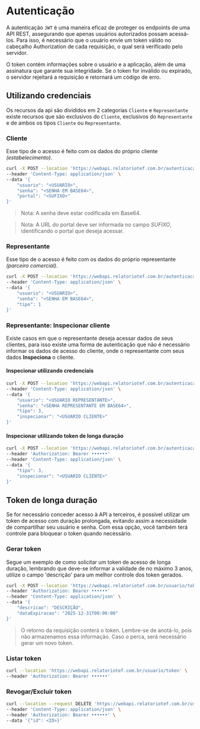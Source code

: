 # Autenticação

A autenticação `JWT` é uma maneira eficaz de proteger os endpoints de uma API
REST, assegurando que apenas usuários autorizados possam acessá-los. Para isso,
é necessário que o usuário envie um token válido no cabeçalho Authorization de
cada requisição, o qual será verificado pelo servidor.

O token contém informações sobre o usuário e a aplicação, além de uma assinatura
que garante sua integridade. Se o token for inválido ou expirado, o servidor
rejeitará a requisição e retornará um código de erro.

## Utilizando credenciais

Os recursos da api são divididos em 2 categorias `Cliente` e `Representante`
existe recursos que são exclusivos do `Cliente`, exclusivos do `Representante`
e de ambos os tipos `Cliente` ou `Representante`.

### Cliente

Esse tipo de o acesso é feito com os dados do próprio cliente *(estabelecimento)*.

```bash
curl -X POST --location 'https://webapi.relatoriotef.com.br/autenticacao' \
--header 'Content-Type: application/json' \
--data '{
    "usuario": "<USUARIO>",
    "senha": "<SENHA EM BASE64>",
    "portal": "<SUFIXO>"
}'
```

> Nota: A senha deve estar codificada em Base64.

> Nota: A URL do portal deve ser informada no campo *SUFIXO*, identificando o portal que deseja acessar.

### Representante

Esse tipo de o acesso é feito com os dados do próprio representante *(parceiro comercial)*.

```bash
curl -X POST --location 'https://webapi.relatoriotef.com.br/autenticacao' \
--header 'Content-Type: application/json' \
--data '{
    "usuario": "<USUARIO>",
    "senha": "<SENHA EM BASE64>",
    "tipo": 1
}'
```

### Representante: Inspecionar cliente

Existe casos em que o representante deseja acessar dados de seus clientes, para
isso existe uma forma de autenticação que não é necessário informar os dados de
acesso do cliente, onde o representante com seus dados **Inspeciona** o cliente.

#### Inspecionar utilizando credenciais

```bash
curl -X POST --location 'https://webapi.relatoriotef.com.br/autenticacao' \
--header 'Content-Type: application/json' \
--data '{
    "usuario": "<USUARIO REPRESENTANTE>",
    "senha": "<SENHA REPRESENTANTE EM BASE64>",
    "tipo": 3,
    "inspecionar": "<USUARIO CLIENTE>"
}'
```

#### Inspecionar utilizando token de longa duração

```bash
curl -X POST --location 'https://webapi.relatoriotef.com.br/autenticacao/token' \
--header 'Authorization: Bearer ••••••'
--header 'Content-Type: application/json' \
--data '{
    "tipo": 3,
    "inspecionar": "<USUARIO CLIENTE>"
}'
```

## Token de longa duração

Se for necessário conceder acesso à API a terceiros, é possível utilizar um token
de acesso com duração prolongada, evitando assim a necessidade de compartilhar
seu usuário e senha. Com essa opção, você também terá controle para bloquear o
token quando necessário.

### Gerar token

Segue um exemplo de como solicitar um token de acesso de longa duração,
lembrando que deve-se informar a validade de no máximo 3 anos, utilize o campo
'descrição' para um melhor controle dos token gerados.

```bash
curl -X POST --location 'https://webapi.relatoriotef.com.br/usuario/token' \
--header 'Authorization: Bearer ••••••'
--header 'Content-Type: application/json' \
--data '{
    "descricao": "DESCRIÇÃO",
    "dataExpiracao": "2025-12-31T00:00:00"
}'
```

> O retorno da requisição conterá o token. Lembre-se de anotá-lo, pois não
> armazenamos essa informação. Caso o perca, será necessário gerar um novo token.

### Listar token

```bash
curl --location 'https://webapi.relatoriotef.com.br/usuario/token' \
--header 'Authorization: Bearer ••••••'
```

### Revogar/Excluir token

```bash
curl --location --request DELETE 'https://webapi.relatoriotef.com.br/usuario/token' \
--header 'Content-Type: application/json' \
--header 'Authorization: Bearer ••••••' \
--data '{"id": <ID>}'
```
